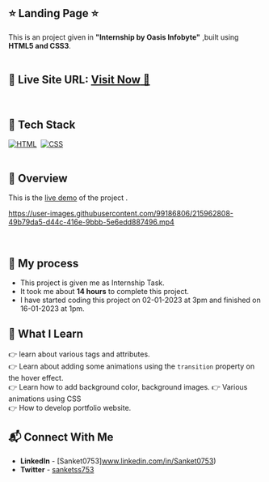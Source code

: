 ## ⭐ Landing Page ⭐

This is an project given in **"Internship by Oasis Infobyte"** ,built using **HTML5 and CSS3**.
<br>
<br>

## 📌 **Live Site URL:** <a href="https://p8rjo7.csb.app/">**Visit Now** 🚀</a>

<br>

## 📌 Tech Stack

[![HTML](https://img.shields.io/badge/html5%20-%23E34F26.svg?&style=for-the-badge&logo=html5&logoColor=white)](https://github.com/coderak07)&nbsp;
[![CSS](https://img.shields.io/badge/css3%20-%231572B6.svg?&style=for-the-badge&logo=css3&logoColor=white)](https://https://github.com/coderak07)&nbsp;
<br>
<br>

## 📌 Overview
This is the [live demo](https://app.flonnect.com/view/trim/kateakshay165/Flonnect_2023-02-01_1251e363-5453-473b-9b7d-5ad1c2b48f68/Flonnect_2023-02-01_1251e363-5453-473b-9b7d-5ad1c2b48f68-trim-1) of the project . 

https://user-images.githubusercontent.com/99186806/215962808-49b79da5-d44c-416e-9bbb-5e6edd887496.mp4

<br>

## 📌 My process

- This project is given me as Internship Task.
- It took me about **14 hours** to complete this project.
- I have started coding this project on 02-01-2023 at 3pm and finished on 16-01-2023 at 1pm.

## 📌 What I Learn

👉 learn about various tags and attributes.  
👉 Learn about adding some animations using the `transition` property on the hover effect.  
👉 Learn how to add background color, background images.
👉 Various animations using CSS  
👉 How to develop portfolio website.

## 📬 Connect With Me

- **LinkedIn** - [Sanket0753]www.linkedin.com/in/Sanket0753)
- **Twitter** -  [sanketss753](https://twitter.com/sanketss753)
